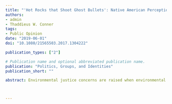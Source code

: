 ```yaml
---
title: "'Hot Rocks that Shoot Ghost Bullets': Native American Perceptions of a Nuclear Waste Facility."
authors:
- admin
- Thaddieus W. Conner
tags: 
- Public Opinion
date: "2019-06-01"
doi: "10.1080/21565503.2017.1304222"

publication_types: ["2"]

# Publication name and optional abbreviated publication name.
publication: "Politics, Groups, and Identities"
publication_short: ""

abstract: Environmental justice concerns are raised when environmental risks and hazards are inequitably distributed across society. Native American populations have long been at the center of environmental justice disputes, however relatively little quantitative research has examined how Native Americans view the risks related to the siting of a potentially hazardous facility. Combining 35 statewide surveys collected from 1990 to 2001, the following study explores the risk perceptions of Native American populations in New Mexico regarding the storage of nuclear waste. We find that Native Americans tend to have higher perceptions of risk regarding the Waste Isolation Pilot Plant (WIPP) facility than white respondents. We also explore variation within self-identified Native American respondents and find that older males tended to perceive less risk associated with WIPP and Native American respondents in counties with Navajo reservations tended to perceive more risk. These findings help in understanding how Native Americans perceive risk as it relates to environmental and energy issues.



---
```



